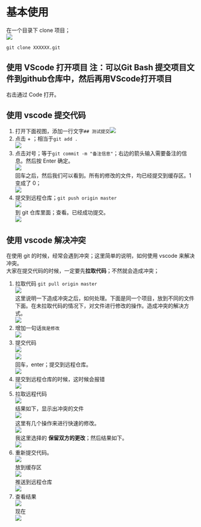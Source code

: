 基本使用
=====

在一个目录下 clone 项目；  
![](https://img-blog.csdnimg.cn/20200427104020963.png?x-oss-process=image/watermark,type_ZmFuZ3poZW5naGVpdGk,shadow_10,text_aHR0cHM6Ly9ibG9nLmNzZG4ubmV0L3dlaXhpbl8zODAyMzU1MQ==,size_1,color_FFFFFF,t_70)

```
git clone XXXXXX.git

```

使用 VScode 打开项目     注：可以Git Bash 提交项目文件到github仓库中，然后再用VScode打开项目
--------------

右击通过 Code 打开。

使用 vscode 提交代码
--------------

1.  打开下面视图，添加一行文字`## 测试提交`![](https://img-blog.csdnimg.cn/2020042710454392.png?x-oss-process=image/watermark,type_ZmFuZ3poZW5naGVpdGk,shadow_10,text_aHR0cHM6Ly9ibG9nLmNzZG4ubmV0L3dlaXhpbl8zODAyMzU1MQ==,size_1,color_FFFFFF,t_70)
2.  点击 + ；相当于`git add .`  
    ![](https://img-blog.csdnimg.cn/20200427104835452.png?x-oss-process=image/watermark,type_ZmFuZ3poZW5naGVpdGk,shadow_10,text_aHR0cHM6Ly9ibG9nLmNzZG4ubmV0L3dlaXhpbl8zODAyMzU1MQ==,size_1,color_FFFFFF,t_70)
3.  点击对号；等于`git commit -m "备注信息"`；右边的箭头输入需要备注的信息。然后按 Enter 确定。  
    ![](https://img-blog.csdnimg.cn/20200427105002367.png?x-oss-process=image/watermark,type_ZmFuZ3poZW5naGVpdGk,shadow_10,text_aHR0cHM6Ly9ibG9nLmNzZG4ubmV0L3dlaXhpbl8zODAyMzU1MQ==,size_1,color_FFFFFF,t_70)  
    回车之后，然后我们可以看到。所有的修改的文件，均已经提交到缓存区。1 变成了 0；  
    ![](https://img-blog.csdnimg.cn/20200427105443812.png?x-oss-process=image/watermark,type_ZmFuZ3poZW5naGVpdGk,shadow_10,text_aHR0cHM6Ly9ibG9nLmNzZG4ubmV0L3dlaXhpbl8zODAyMzU1MQ==,size_1,color_FFFFFF,t_70)
4.  提交到远程仓库；`git push origin master`  
    ![](https://img-blog.csdnimg.cn/20200427105833445.png?x-oss-process=image/watermark,type_ZmFuZ3poZW5naGVpdGk,shadow_10,text_aHR0cHM6Ly9ibG9nLmNzZG4ubmV0L3dlaXhpbl8zODAyMzU1MQ==,size_1,color_FFFFFF,t_70)  
    到 git 仓库里面；查看。已经成功提交。  
    ![](https://img-blog.csdnimg.cn/20200427110052998.png?x-oss-process=image/watermark,type_ZmFuZ3poZW5naGVpdGk,shadow_10,text_aHR0cHM6Ly9ibG9nLmNzZG4ubmV0L3dlaXhpbl8zODAyMzU1MQ==,size_1,color_FFFFFF,t_70)

使用 vscode 解决冲突
--------------

在使用 git 的时候，经常会遇到冲突；这里简单的说明，如何使用 vscode 来解决冲突。  
大家在提交代码的时候，一定要先**拉取代码**；不然就会造成冲突；

1.  拉取代码 `git pull origin master`  
    ![](https://img-blog.csdnimg.cn/20200427110535952.png?x-oss-process=image/watermark,type_ZmFuZ3poZW5naGVpdGk,shadow_10,text_aHR0cHM6Ly9ibG9nLmNzZG4ubmV0L3dlaXhpbl8zODAyMzU1MQ==,size_1,color_FFFFFF,t_70)  
    这里说明一下造成冲突之后，如何处理。下面是同一个项目，放到不同的文件下面。在未拉取代码的情况下，对文件进行修改的操作。造成冲突的解决方式。  
    ![](https://img-blog.csdnimg.cn/20200427110729287.png?x-oss-process=image/watermark,type_ZmFuZ3poZW5naGVpdGk,shadow_10,text_aHR0cHM6Ly9ibG9nLmNzZG4ubmV0L3dlaXhpbl8zODAyMzU1MQ==,size_1,color_FFFFFF,t_70)
2.  增加一句话`我是修改`  
    ![](https://img-blog.csdnimg.cn/20200427111236901.png?x-oss-process=image/watermark,type_ZmFuZ3poZW5naGVpdGk,shadow_10,text_aHR0cHM6Ly9ibG9nLmNzZG4ubmV0L3dlaXhpbl8zODAyMzU1MQ==,size_1,color_FFFFFF,t_70)
3.  提交代码  
    ![](https://img-blog.csdnimg.cn/20200427111435570.png?x-oss-process=image/watermark,type_ZmFuZ3poZW5naGVpdGk,shadow_10,text_aHR0cHM6Ly9ibG9nLmNzZG4ubmV0L3dlaXhpbl8zODAyMzU1MQ==,size_1,color_FFFFFF,t_70)  
    ![](https://img-blog.csdnimg.cn/20200427111536207.png?x-oss-process=image/watermark,type_ZmFuZ3poZW5naGVpdGk,shadow_10,text_aHR0cHM6Ly9ibG9nLmNzZG4ubmV0L3dlaXhpbl8zODAyMzU1MQ==,size_1,color_FFFFFF,t_70)  
    回车，enter；提交到远程仓库。  
    ![](https://img-blog.csdnimg.cn/2020042711165444.png?x-oss-process=image/watermark,type_ZmFuZ3poZW5naGVpdGk,shadow_10,text_aHR0cHM6Ly9ibG9nLmNzZG4ubmV0L3dlaXhpbl8zODAyMzU1MQ==,size_1,color_FFFFFF,t_70)
4.  提交到远程仓库的时候，这时候会报错  
    ![](https://img-blog.csdnimg.cn/20200427111806356.png?x-oss-process=image/watermark,type_ZmFuZ3poZW5naGVpdGk,shadow_10,text_aHR0cHM6Ly9ibG9nLmNzZG4ubmV0L3dlaXhpbl8zODAyMzU1MQ==,size_1,color_FFFFFF,t_70)
5.  拉取远程代码  
    ![](https://img-blog.csdnimg.cn/20200427111911489.png?x-oss-process=image/watermark,type_ZmFuZ3poZW5naGVpdGk,shadow_10,text_aHR0cHM6Ly9ibG9nLmNzZG4ubmV0L3dlaXhpbl8zODAyMzU1MQ==,size_1,color_FFFFFF,t_70)  
    结果如下，显示出冲突的文件  
    ![](https://img-blog.csdnimg.cn/20200427112007969.png?x-oss-process=image/watermark,type_ZmFuZ3poZW5naGVpdGk,shadow_10,text_aHR0cHM6Ly9ibG9nLmNzZG4ubmV0L3dlaXhpbl8zODAyMzU1MQ==,size_1,color_FFFFFF,t_70)  
    这里有几个操作来进行快速的修改。  
    ![](https://img-blog.csdnimg.cn/20200427112124336.png?x-oss-process=image/watermark,type_ZmFuZ3poZW5naGVpdGk,shadow_10,text_aHR0cHM6Ly9ibG9nLmNzZG4ubmV0L3dlaXhpbl8zODAyMzU1MQ==,size_1,color_FFFFFF,t_70)  
    我这里选择的 **保留双方的更改**；然后结果如下。  
    ![](https://img-blog.csdnimg.cn/20200427112222957.png?x-oss-process=image/watermark,type_ZmFuZ3poZW5naGVpdGk,shadow_10,text_aHR0cHM6Ly9ibG9nLmNzZG4ubmV0L3dlaXhpbl8zODAyMzU1MQ==,size_1,color_FFFFFF,t_70)
6.  重新提交代码。  
    ![](https://img-blog.csdnimg.cn/20200427112454561.png?x-oss-process=image/watermark,type_ZmFuZ3poZW5naGVpdGk,shadow_10,text_aHR0cHM6Ly9ibG9nLmNzZG4ubmV0L3dlaXhpbl8zODAyMzU1MQ==,size_1,color_FFFFFF,t_70)  
    放到缓存区  
    ![](https://img-blog.csdnimg.cn/20200427112534886.png?x-oss-process=image/watermark,type_ZmFuZ3poZW5naGVpdGk,shadow_10,text_aHR0cHM6Ly9ibG9nLmNzZG4ubmV0L3dlaXhpbl8zODAyMzU1MQ==,size_1,color_FFFFFF,t_70)  
    推送到远程仓库  
    ![](https://img-blog.csdnimg.cn/20200427112622385.png?x-oss-process=image/watermark,type_ZmFuZ3poZW5naGVpdGk,shadow_10,text_aHR0cHM6Ly9ibG9nLmNzZG4ubmV0L3dlaXhpbl8zODAyMzU1MQ==,size_1,color_FFFFFF,t_70)
7.  查看结果  
    ![](https://img-blog.csdnimg.cn/20200427112725358.png?x-oss-process=image/watermark,type_ZmFuZ3poZW5naGVpdGk,shadow_10,text_aHR0cHM6Ly9ibG9nLmNzZG4ubmV0L3dlaXhpbl8zODAyMzU1MQ==,size_1,color_FFFFFF,t_70)  
    现在  
    ![](https://img-blog.csdnimg.cn/20200427112816682.png?x-oss-process=image/watermark,type_ZmFuZ3poZW5naGVpdGk,shadow_10,text_aHR0cHM6Ly9ibG9nLmNzZG4ubmV0L3dlaXhpbl8zODAyMzU1MQ==,size_1,color_FFFFFF,t_70)